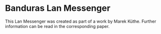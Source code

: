 Banduras Lan Messenger
======================

This Lan Messenger was created as part of a work by Marek Küthe.
Further information can be read in the corresponding paper.
